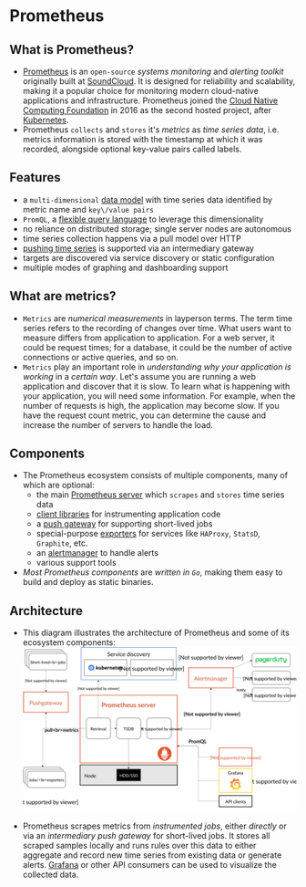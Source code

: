 # Prometheus

## What is Prometheus?

- [Prometheus](https://prometheus.io/) is an `open-source` *systems monitoring* and *alerting toolkit* originally built at [SoundCloud](https://soundcloud.com/). It is designed for reliability and scalability, making it a popular choice for monitoring modern cloud-native applications and infrastructure. Prometheus joined the [Cloud Native Computing Foundation](https://www.cncf.io/) in 2016 as the second hosted project, after [Kubernetes](https://kubernetes.io/).
- Prometheus `collects` and `stores` it's *metrics* as *time series data*, i.e. metrics information is stored with the timestamp at which it was recorded, alongside optional key-value pairs called labels.

## Features

- a `multi-dimensional` [data model](https://prometheus.io/docs/concepts/data_model/) with time series data identified by metric name and `key\/value pairs`
- `PromQL`, a [flexible query language](https://prometheus.io/docs/prometheus/latest/querying/basics/) to leverage this dimensionality
- no reliance on distributed storage; single server nodes are autonomous
- time series collection happens via a pull model over HTTP
- [pushing time series](https://prometheus.io/docs/instrumenting/pushing/) is supported via an intermediary gateway
- targets are discovered via service discovery or static configuration
- multiple modes of graphing and dashboarding support

## What are metrics?

- `Metrics` are *numerical measurements* in layperson terms. The term time series refers to the recording of changes over time. What users want to measure differs from application to application. For a web server, it could be request times; for a database, it could be the number of active connections or active queries, and so on.
- `Metrics` play an important role in *understanding why your application is working* in a *certain way*. Let's assume you are running a web application and discover that it is slow. To learn what is happening with your application, you will need some information. For example, when the number of requests is high, the application may become slow. If you have the request count metric, you can determine the cause and increase the number of servers to handle the load.

## Components

- The Prometheus ecosystem consists of multiple components, many of which are optional:
  - the main [Prometheus server](https://github.com/prometheus/prometheus) which `scrapes` and `stores` time series data
  - [client libraries](https://prometheus.io/docs/instrumenting/clientlibs/) for instrumenting application code
  - a [push gateway](https://github.com/prometheus/pushgateway) for supporting short-lived jobs
  - special-purpose [exporters](https://prometheus.io/docs/instrumenting/exporters/) for services like `HAProxy`, `StatsD`, `Graphite`, etc.
  - an [alertmanager](https://github.com/prometheus/alertmanager) to handle alerts
  - various support tools
- *Most Prometheus components* are *written in `Go`*, making them easy to build and deploy as static binaries.

## Architecture

- This diagram illustrates the architecture of Prometheus and some of its ecosystem components:
![architecture diagram](../../../images/architecture.svg)

- Prometheus scrapes metrics from *instrumented jobs*, either *directly* or via an *intermediary push gateway* for short-lived jobs. It stores all scraped samples locally and runs rules over this data to either aggregate and record new time series from existing data or generate alerts. [Grafana](https://grafana.com/) or other API consumers can be used to visualize the collected data.
